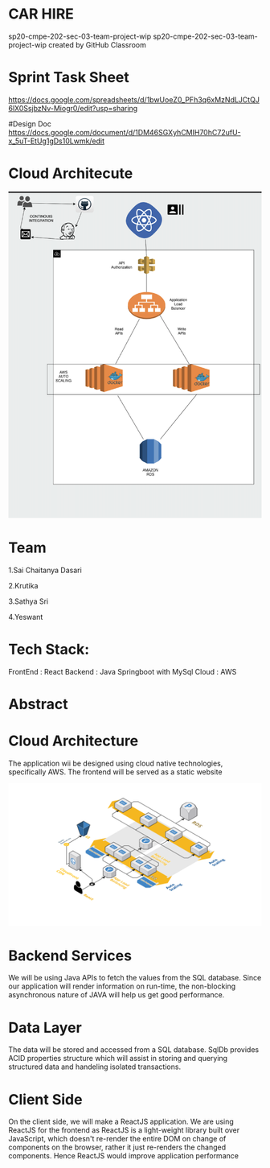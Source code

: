  #  CAR HIRE
 
 sp20-cmpe-202-sec-03-team-project-wip
 sp20-cmpe-202-sec-03-team-project-wip created by GitHub Classroom
 
# Sprint Task Sheet
https://docs.google.com/spreadsheets/d/1bwUoeZ0_PFh3q6xMzNdLJCtQJ6lX0SsjbzNv-Miogr0/edit?usp=sharing


#Design Doc
https://docs.google.com/document/d/1DM46SGXyhCMIH70hC72ufU-x_5uT-EtUg1gDs10Lwmk/edit



# Cloud Architecute

![](CMPE202_CLOUD.png)






# Team

1.Sai Chaitanya Dasari

2.Krutika

3.Sathya Sri

4.Yeswant


# Tech Stack:
FrontEnd : React
Backend : Java Springboot with MySql
Cloud : AWS 

# Abstract








# Cloud Architecture
The application wii be designed using cloud native technologies, specifically AWS. The frontend will be served as a static website

![](CarRental_Architecture.png)




 

# Backend Services
We will be using Java APIs to fetch the values from the SQL database. Since our application will render information on run-time, the non-blocking asynchronous nature of JAVA will help us get good performance.

# Data Layer
The data will be stored and accessed from a SQL database. SqlDb provides ACID properties structure which will assist in storing and querying structured data and handeling isolated transactions.

# Client Side
On the client side, we will make a ReactJS application. We are using ReactJS for the frontend as ReactJS is a light-weight library built over JavaScript, which doesn't re-render the entire DOM on change of components on the browser, rather it just re-renders the changed components. Hence ReactJS would improve application performance
